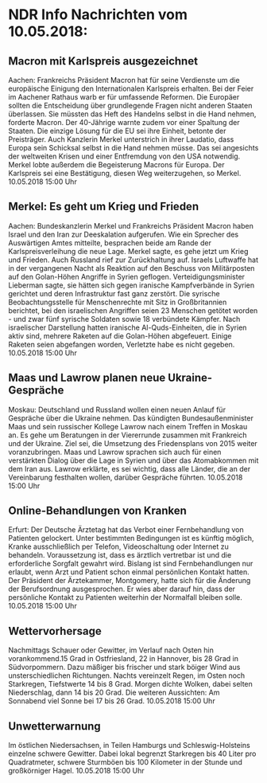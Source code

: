 # NDR Info Nachrichten vom 10.05.2018:


## Macron mit Karlspreis ausgezeichnet
Aachen:		Frankreichs Präsident Macron hat für seine Verdienste um die europäische Einigung den Internationalen Karlspreis erhalten. Bei der Feier im Aachener Rathaus warb er für umfassende Reformen. Die Europäer sollten die Entscheidung über grundlegende Fragen nicht anderen Staaten überlassen. Sie müssten das Heft des Handelns selbst in die Hand nehmen, forderte Macron. Der 40-Jährige warnte zudem vor einer Spaltung der Staaten. Die einzige Lösung für die EU sei ihre Einheit, betonte der Preisträger. Auch Kanzlerin Merkel unterstrich in ihrer Laudatio, dass Europa sein Schicksal selbst in die Hand nehmen müsse. Das sei angesichts der weltweiten Krisen und einer Entfremdung von den USA notwendig. Merkel lobte außerdem die Begeisterung Macrons für Europa. Der Karlspreis sei eine Bestätigung, diesen Weg weiterzugehen, so Merkel. 10.05.2018 15:00 Uhr 

## Merkel: Es geht um Krieg und Frieden
Aachen:	Bundeskanzlerin Merkel und Frankreichs Präsident Macron haben Israel und den Iran zur Deeskalation aufgerufen. Wie ein Sprecher des Auswärtigen Amtes mitteilte, besprachen beide am Rande der Karlspreisverleihung die neue Lage. Merkel sagte, es gehe jetzt um Krieg und Frieden. Auch Russland rief zur Zurückhaltung auf. Israels Luftwaffe hat in der vergangenen Nacht als Reaktion auf den Beschuss von Militärposten auf den Golan-Höhen Angriffe in Syrien geflogen. Verteidigungsminister Lieberman sagte, sie hätten sich gegen iranische Kampfverbände in Syrien gerichtet und deren Infrastruktur fast ganz zerstört. Die syrische Beobachtungsstelle für Menschenrechte mit Sitz in Großbritannien berichtet, bei den israelischen Angriffen seien 23 Menschen getötet worden - und zwar fünf syrische Soldaten sowie 18 verbündete Kämpfer. Nach israelischer Darstellung hatten iranische Al-Quds-Einheiten, die in Syrien aktiv sind, mehrere Raketen auf die Golan-Höhen abgefeuert. Einige Raketen seien abgefangen worden, Verletzte habe es nicht gegeben. 10.05.2018 15:00 Uhr 

## Maas und Lawrow planen neue Ukraine-Gespräche
Moskau: Deutschland und Russland wollen einen neuen Anlauf für Gespräche über die Ukraine nehmen. Das kündigten Bundesaußenminister Maas und sein russischer Kollege Lawrow nach einem Treffen in Moskau an. Es gehe um Beratungen in der Viererrunde zusammen mit Frankreich und der Ukraine. Ziel sei, die Umsetzung des Friedensplans von 2015 weiter voranzubringen. Maas und Lawrow sprachen sich auch für einen verstärkten Dialog über die Lage in Syrien und über das Atomabkommen mit dem Iran aus. Lawrow erklärte, es sei wichtig, dass alle Länder, die an der Vereinbarung festhalten wollen, darüber Gespräche führten. 10.05.2018 15:00 Uhr 

## Online-Behandlungen von Kranken
Erfurt:	Der Deutsche Ärztetag hat das Verbot einer Fernbehandlung von Patienten gelockert. Unter bestimmten Bedingungen ist es künftig möglich, Kranke ausschließlich per Telefon, Videoschaltung oder Internet zu behandeln. Voraussetzung ist, dass es ärztlich vertretbar ist und die erforderliche Sorgfalt gewahrt wird. Bislang ist sind Fernbehandlungen nur erlaubt, wenn Arzt und Patient schon einmal persönlichen Kontakt hatten. Der Präsident der Ärztekammer, Montgomery, hatte sich für die Änderung der Berufsordnung ausgesprochen. Er wies aber darauf hin, dass der persönliche Kontakt zu Patienten weiterhin der Normalfall bleiben solle. 10.05.2018 15:00 Uhr 

## Wettervorhersage
Nachmittags Schauer oder Gewitter, im Verlauf nach Osten hin vorankommend.15 Grad in Ostfriesland, 22 in Hannover, bis 28 Grad in Südvorpommern. Dazu mäßiger bis frischer und stark böiger Wind aus unsterschiedlichen Richtungen. Nachts vereinzelt Regen, im Osten noch Starkregen, Tiefstwerte 14 bis 8 Grad. Morgen dichte Wolken, dabei selten Niederschlag, dann 14 bis 20 Grad. Die weiteren Aussichten: Am Sonnabend viel Sonne bei 17 bis 26 Grad. 10.05.2018 15:00 Uhr 

## Unwetterwarnung
Im östlichen Niedersachsen, in Teilen Hamburgs und Schleswig-Holsteins einzelne schwere Gewitter. Dabei lokal begrenzt Starkregen bis 40 Liter pro Quadratmeter, schwere Sturmböen bis 100 Kilometer in der Stunde und großkörniger Hagel. 10.05.2018 15:00 Uhr 
